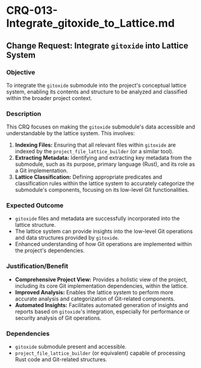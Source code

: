 # CRQ-013-Integrate_gitoxide_to_Lattice.md

## Change Request: Integrate `gitoxide` into Lattice System

### Objective

To integrate the `gitoxide` submodule into the project's conceptual lattice system, enabling its contents and structure to be analyzed and classified within the broader project context.

### Description

This CRQ focuses on making the `gitoxide` submodule's data accessible and understandable by the lattice system. This involves:

1.  **Indexing Files:** Ensuring that all relevant files within `gitoxide` are indexed by the `project_file_lattice_builder` (or a similar tool).
2.  **Extracting Metadata:** Identifying and extracting key metadata from the submodule, such as its purpose, primary language (Rust), and its role as a Git implementation.
3.  **Lattice Classification:** Defining appropriate predicates and classification rules within the lattice system to accurately categorize the submodule's components, focusing on its low-level Git functionalities.

### Expected Outcome

*   `gitoxide` files and metadata are successfully incorporated into the lattice structure.
*   The lattice system can provide insights into the low-level Git operations and data structures provided by `gitoxide`.
*   Enhanced understanding of how Git operations are implemented within the project's dependencies.

### Justification/Benefit

*   **Comprehensive Project View:** Provides a holistic view of the project, including its core Git implementation dependencies, within the lattice.
*   **Improved Analysis:** Enables the lattice system to perform more accurate analysis and categorization of Git-related components.
*   **Automated Insights:** Facilitates automated generation of insights and reports based on `gitoxide`'s integration, especially for performance or security analysis of Git operations.

### Dependencies

*   `gitoxide` submodule present and accessible.
*   `project_file_lattice_builder` (or equivalent) capable of processing Rust code and Git-related structures.
